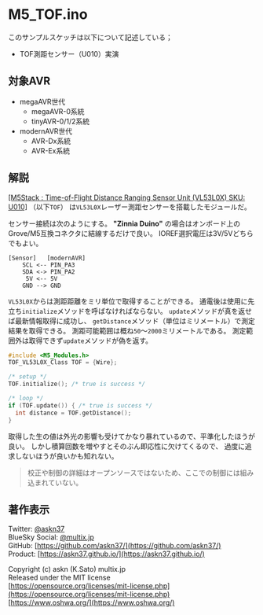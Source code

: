 # M5_TOF.ino

このサンプルスケッチは以下について記述している；

- TOF測距センサー（U010）実演

## 対象AVR

- megaAVR世代
  - megaAVR-0系統
  - tinyAVR-0/1/2系統
- modernAVR世代
  - AVR-Dx系統
  - AVR-Ex系統

## 解説

[[M5Stack : Time-of-Flight Distance Ranging Sensor Unit (VL53L0X) SKU: U010]](https://shop.m5stack.com/collections/m5-sensor/products/tof-sensor-unit)
（以下`TOF`）
は`VL53L0X`レーザー測距センサーを搭載したモジュールだ。

センサー接続は次のようにする。
__"Zinnia Duino"__ の場合はオンボード上の
Grove/M5互換コネクタに結線するだけで良い。
IOREF選択電圧は3V/5Vどちらでもよい。

```plain
[Sensor]   [modernAVR]
    SCL <-- PIN_PA3
    SDA <-> PIN_PA2
     5V <-- 5V
    GND --> GND
```

`VL53L0X`からは測距距離をミリ単位で取得することができる。
通電後は使用に先立ち`initialize`メソッドを呼ばなければならない。
`update`メソッドが真を返せば最新情報取得に成功し、
`getDistance`メソッド（単位はミリメートル）で測定結果を取得できる。
測距可能範囲は概ね`50`〜`2000`ミリメートルである。
測定範囲外は取得できず`update`メソッドが偽を返す。

```c
#include <M5_Modules.h>
TOF_VL53L0X_Class TOF = {Wire};

/* setup */
TOF.initialize(); /* true is success */

/* loop */
if (TOF.update()) { /* true is success */
  int distance = TOF.getDistance();
}
```

取得した生の値は外光の影響も受けてかなり暴れているので、平準化したほうが良い。
しかし積算回数を増やすとそのぶん即応性に欠けてくるので、
過度に追求しないほうが良いかも知れない。

> 校正や制御の詳細はオープンソースではないため、ここでの制御には組み込まれていない。

## 著作表示

Twitter: [@askn37](https://twitter.com/askn37) \
BlueSky Social: [@multix.jp](https://bsky.app/profile/multix.jp) \
GitHub: [https://github.com/askn37/](https://github.com/askn37/) \
Product: [https://askn37.github.io/](https://askn37.github.io/)

Copyright (c) askn (K.Sato) multix.jp \
Released under the MIT license \
[https://opensource.org/licenses/mit-license.php](https://opensource.org/licenses/mit-license.php) \
[https://www.oshwa.org/](https://www.oshwa.org/)
